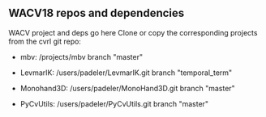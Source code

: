 ## WACV18 repos and dependencies

WACV project and deps go here
Clone or copy the corresponding projects from the cvrl git repo:

- mbv: /projects/mbv
    branch "master"

- LevmarIK: /users/padeler/LevmarIK.git
    branch "temporal_term"

- Monohand3D: /users/padeler/MonoHand3D.git
    branch "master"

- PyCvUtils: /users/padeler/PyCvUtils.git
   branch "master"

